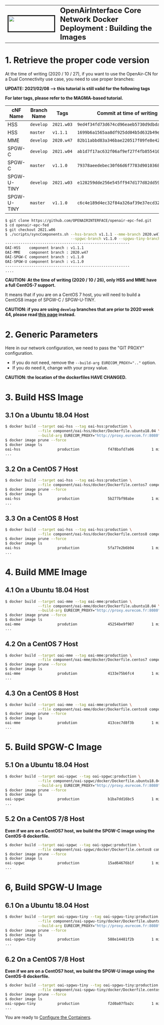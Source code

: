 <table style="border-collapse: collapse; border: none;">
  <tr style="border-collapse: collapse; border: none;">
    <td style="border-collapse: collapse; border: none;">
      <a href="http://www.openairinterface.org/">
         <img src="./images/oai_final_logo.png" alt="" border=3 height=50 width=150>
         </img>
      </a>
    </td>
    <td style="border-collapse: collapse; border: none; vertical-align: center;">
      <b><font size = "5">OpenAirInterface Core Network Docker Deployment : Building the Images</font></b>
    </td>
  </tr>
</table>

# 1.  Retrieve the proper code version #

At the time of writing (2020 / 10 / 27), if you want to use the OpenAir-CN for a Dual Connectivity use case, you need to use proper branches:

**UPDATE: 2021/02/08 --> this tutorial is still valid for the following tags**

**For later tags, please refer to the MAGMA-based tutorial.**

**cNF Name** | **Branch Name** | **Tags**   | **Commit at time of writing**              | Ubuntu18 | CentOS7 | CentOS8
------------ | --------------- | ---------- | ------------------------------------------ | -------- | ------- | -------
HSS          | `develop`       | `2021.w03` | `9ed4f34fd73d674cd96eaeb5730d9dbda098b0a1` | X        | X       | X
HSS          | `master`        | `v1.1.1`   | `1699b6a1565aa8df925dd04b5d632b49ebf24fc8` | X        | X       | X
MME          | `develop`       | `2020.w47` | `82b11abbd83a346bae220517f09fe8e4233db76b` | X        | X       | X
SPGW-C       | `develop`       | `2021.w04` | `ab1d7f17ac632f06af9ef27f4fb85541051bf974` | X        |         | X
SPGW-C       | `master`        | `v1.1.0`   | `79378aeedebec30f66d6f7783d90103686f4fabb` | X        |         | X
SPGW-U-TINY  | `develop`       | `2021.w03` | `e128259dde256e545ff947d177d82dd597c5a483` | X        |         | X
SPGW-U-TINY  | `master`        | `v1.1.0`   | `c6c4e189d4ec32f84a326af39e37ecd32e962022` | X        |         | X

```bash
$ git clone https://github.com/OPENAIRINTERFACE/openair-epc-fed.git
$ cd openair-epc-fed
$ git checkout 2021.w06
$ ./scripts/syncComponents.sh --hss-branch v1.1.1 --mme-branch 2020.w47 \
                              --spgwc-branch v1.1.0 --spgwu-tiny-branch v1.1.0
---------------------------------------------------------
OAI-HSS    component branch : v1.1.1
OAI-MME    component branch : 2020.w47
OAI-SPGW-C component branch : v1.1.0
OAI-SPGW-U component branch : v1.1.0
---------------------------------------------------------
....
```

**CAUTION: At the time of writing (2020 / 10 / 26), only HSS and MME have a full CentOS-7 support.**

It means that if you are on a CentOS 7 host, you will need to build a CentOS8 image of SPGW-C / SPGW-U-TINY.

**CAUTION: if you are using `develop` branches that are prior to 2020 week 44, please read [this page](./BUILD_IMAGES_PRE_2020_W44.md) instead.**

# 2. Generic Parameters #

Here in our network configuration, we need to pass the "GIT PROXY" configuration.

*   If you do not need, remove the `--build-arg EURECOM_PROXY=".."` option.
*   If you do need it, change with your proxy value.

**CAUTION: the location of the dockerfiles HAVE CHANGED.**

# 3. Build HSS Image #

## 3.1 On a Ubuntu 18.04 Host ##

```bash
$ docker build --target oai-hss --tag oai-hss:production \
               --file component/oai-hss/docker/Dockerfile.ubuntu18.04 \
               --build-arg EURECOM_PROXY="http://proxy.eurecom.fr:8080" component/oai-hss
$ docker image prune --force
$ docker image ls
oai-hss                 production             f478bafd7a06        1 minute ago          341MB
...
```

## 3.2 On a CentOS 7 Host ##

```bash
$ docker build --target oai-hss --tag oai-hss:production \
               --file component/oai-hss/docker/Dockerfile.centos7 component/oai-hss
$ docker image prune --force
$ docker image ls
oai-hss                 production             5b277bf98abe        1 minute ago          527MB
...
```

## 3.3 On a CentOS 8 Host ##

```bash
$ docker build --target oai-hss --tag oai-hss:production \
               --file component/oai-hss/docker/Dockerfile.centos8 component/oai-hss
$ docker image prune --force
$ docker image ls
oai-hss                 production             5fa77e2b6b94        1 minute ago          517MB
...
```

# 4. Build MME Image #

## 4.1 On a Ubuntu 18.04 Host ##

```bash
$ docker build --target oai-mme --tag oai-mme:production \
               --file component/oai-mme/docker/Dockerfile.ubuntu18.04 \
               --build-arg EURECOM_PROXY="http://proxy.eurecom.fr:8080" component/oai-mme
$ docker image prune --force
$ docker image ls
oai-mme                 prodution              45254be9f987        1 minute ago          256MB
...
```

## 4.2 On a CentOS 7 Host ##

```bash
$ docker build --target oai-mme --tag oai-mme:production \
               --file component/oai-mme/docker/Dockerfile.centos7 component/oai-mme
$ docker image prune --force
$ docker image ls
oai-mme                 prodution              4133e75b6fc4        1 minute ago          406MB
...
```

## 4.3 On a CentOS 8 Host ##

```bash
$ docker build --target oai-mme --tag oai-mme:production \
               --file component/oai-mme/docker/Dockerfile.centos8 component/oai-mme
$ docker image prune --force
$ docker image ls
oai-mme                 prodution              413cec7d8f3b        1 minute ago          412MB
...
```

# 5. Build SPGW-C Image #

## 5.1 On a Ubuntu 18.04 Host ##

```bash
$ docker build --target oai-spgwc --tag oai-spgwc:production \
               --file component/oai-spgwc/docker/Dockerfile.ubuntu18.04 \
               --build-arg EURECOM_PROXY="http://proxy.eurecom.fr:8080" component/oai-spgwc
$ docker image prune --force
$ docker image ls
oai-spgwc               production             b1ba7dd16bc5        1 minute ago          218MB
...
```

## 5.2 On a CentOS 7/8 Host ##

**Even if we are on a CentOS7 host, we build the SPGW-C image using the CentOS-8 dockerfile.**

```bash
$ docker build --target oai-spgwc --tag oai-spgwc:production \
               --file component/oai-spgwc/docker/Dockerfile.centos8 component/oai-spgwc
$ docker image prune --force
$ docker image ls
oai-spgwc               production             15ad64676b1f        1 minute ago          379MB
...
```

# 6, Build SPGW-U Image #

## 6.1 On a Ubuntu 18.04 Host ##

```bash
$ docker build --target oai-spgwu-tiny --tag oai-spgwu-tiny:production \
               --file component/oai-spgwu-tiny/docker/Dockerfile.ubuntu18.04 \
               --build-arg EURECOM_PROXY="http://proxy.eurecom.fr:8080" component/oai-spgwu-tiny
$ docker image prune --force
$ docker image ls
oai-spgwu-tiny          production             588e14481f2b        1 minute ago          220MB
...
```

## 6.2 On a CentOS 7/8 Host ##

**Even if we are on a CentOS7 host, we build the SPGW-U image using the CentOS-8 dockerfile.**

```bash
$ docker build --target oai-spgwu-tiny --tag oai-spgwu-tiny:production \
               --file component/oai-spgwu-tiny/docker/Dockerfile.centos8 component/oai-spgwu-tiny
$ docker image prune --force
$ docker image ls
oai-spgwu-tiny          production             f2d0a07fba2c        1 minute ago          378MB
...
```

You are ready to [Configure the Containers](./CONFIGURE_CONTAINERS.md).

